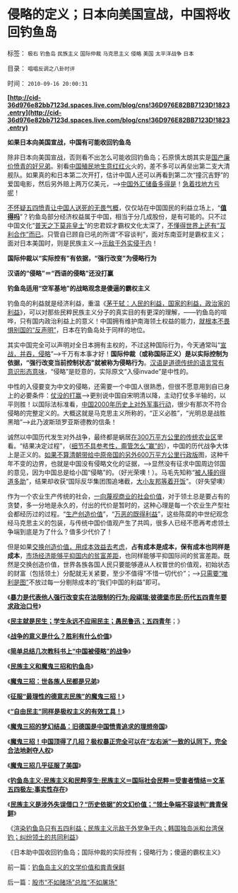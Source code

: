 # 侵略的定义；日本向美国宣战，中国将收回钓鱼岛

标签： `极右` `钓鱼岛` `民族主义` `国际仲裁` `马克思主义` `侵略` `美国` `太平洋战争` `日本` 

目录： `唱唱反调之八卦时评`

时间： `2010-09-16 20:00:31`

**[http://cid-36d976e82bb7123d.spaces.live.com/blog/cns!36D976E82BB7123D!1823.entry](http://cid-36d976e82bb7123d.spaces.live.com/blog/cns!36D976E82BB7123D!1823.entry)**

**如果日本向美国宣战，中国有可能收回钓鱼岛**



除非日本向美国宣战，否则看不出怎么可能收回钓鱼岛；石原慎太朗其实是[国产廉价愤青的好兄弟](../../../2008/11/10/爱国，并不是做个廉价愤青喊打喊杀.md)。别看[中国殖民地生意红红火](../../../2007/8/27/中国社会利益大动脉出血.md)火的，差不多可以再垒出第二支大清舰队。如果真的和日本第二次开打，估计中国人还可以再看到第二次“撞沉吉野”的爱国电影，然后另外赔上两万亿美元，——>[中国外汇储备多得是](../../../2009/2/16/中国外汇储备买物资；美国政府可能就破产了.md)！[急着找地方亏呢](../../../2007/11/26/中国以超出历史所有战争损失的代价背走了世界通胀.md)！

[不怀疑五四愤青让中国人送死的无畏气概](../../../2010/6/1/民主不允许意识形态口号;不要再搞政治运动.md)，仅仅站在中国国民的利益立场上，“**[值得吗](../../../2009/6/30/不惜一切代价牺牲全民族利益是卖国！叛国！.md)**”？钓鱼岛部分经济权益属于中国，相当于分几成股份，是有可能的。只不过中国文化“[普天之下莫非皇土](../../../2009/10/1/大国霸权主义阻碍中国和平崛起.md)”的忠君奴才霸权文化太深了，[不懂得世界上还有“互利合作”而已](../../../2010/3/20/马丁神父定律：“合法侵犯人权”无赢家.md)。只管自已顾自已吼的所谓“不容谈判”，面对东南亚时是霸权主义；面对日本美国时，则是民族主义——>[示敌于外实侵于内](../../../2009/9/28/示形于外实侵于内的爱国道德明星.md)！

**国际仲裁以“实际控有”有依据，“强行改变”为侵略行为**

**汉语的“侵略”＝“西语的侵略”还没打赢**

**钓鱼岛适用“空军基地”的战略观念是傻逼的霸权主义**

钓鱼岛的利益就是经济利益，重温《[茅于轼：人民的利益，国家的利益，政治家的利益](http://blog.sina.com.cn/s/blog_49a3971d01000bvy.html)》，可以对那些民粹民族主义分子的真实目的有更深的理解，——钓鱼岛的喧哗，只有国内政治利益上的意义！中国拥有维护南海领土权益的能力，[就根本不畏惧别国的“反声明”](../../../2009/4/7/谁主张谁维护的现代国际法；海洋法的利益声明.md)，日本在钓鱼岛处于同样的地位。

其实中国完全可以声明对全日本拥有主权的，不过这种国际行为，今天通常叫“[宣战，并吞，侵略](../../../2010/9/13/武力不适于扩张而适于自卫.md)”——>千万有本事才好！**国际仲裁（或称国际正义）是以实际控制为依据，“强行改变当前控制状态”就被称为侵略行为**。[汉语是道德传统的语言常有意识形态意味](../../../2009/5/11/汉语特点不在于协助逻辑思维.md)，“侵略”是贬意的，实际原文“入侵invade”是中性的。

中性的入侵要变为中文的侵略，还需要一个中国人很熟悉，但很不愿意用到自已身上的必要条件：[仗没的打赢](../../../2010/5/11/邪恶的本质是愚蠢！.md)——>更别说中国自宋明清以降，主动打仗多半输的，以平则胜！以国际法标准看，[中国2000年历史上对外军事行动](../../../2009/6/15/制造中外文明冲突的国内利益链.md)，很少有那次不符合侵略的完整定义的。大概这就是马克思主义所称的，“正义必胜”，“光明总是战胜黑暗”——>此乃波斯琐罗亚斯德教的信条！

诚然以中国历代发生对外战争，最终都是蜗居[在300万平方公里的传统农业区](../../../2008/11/20/300万适农区，2000年中国历史文明的含义.md)里看。“结果决定过程”，（[细节不具参考性，甭管怎么“赢”的](../../../2010/4/21/大维度历史观允许在细节上“自圆其说”.md)），中国的历代战争大体上是正义的。[如果不算清朝带给中原帝国的另外600万平方公里行政版](../../../2008/11/28/为什么清朝边疆政策可以缔造中国今天版图.md)图，这种千年不变的边界，也就是中国没有侵略文化的证据，——>显然没有征求中国周边邻国的意见，因为中国总是给小国“侵略”的。（好光荣噢！）。马毛先知称“[被人揍的得道多助](../../../2009/12/13/“得道多助，失道寡助”.md)”，结果却收获“国际反华集团围追堵截，[大小友邦等着开饭](../../../2010/5/15/乱世和血性和东亚傻逼大赛史.md)”。（好失望噢）

作为一个农业生产传统的社会，[一向蔑视商业的社会价值](../../../2010/9/15/罗马象明朝放弃海军；“卧榻之侧岂容资本家酣睡”.md)，对于领土总是要占有的贪婪，多一分地是永久的，付出的代价是暂时的，这种心理是每一个农业生产型社会都经历过的过程。“[生产创造价值](../../../2010/8/16/社会进步不要期望伟人政治;;工业革命无关“资本积累”.md)”，“[万恶的既得利益](http://hi.baidu.com/darthchn/blog/item/95314adfcc6fbd5a95ee3734.html)”，这些陈腐的中世纪观念经马克思主义的包装，与传统中国价值观产生了共鸣，很多人已经不愿再考虑领土争端到底是为了什么？值多少代价了！

但是如果[交换创造价值，用成本效益去考虑](../../../2010/3/27/生产的价值是消费者的体验；政府无法代替.md)，**占有成本是成本，保有成本也同样是成本**，[市场经济能够平抑国内的贫富差距](../../../2010/3/5/我国的贫富差距是历史上最小并在继续缩小.md)，也同样能够平抑国际间的贫富差距。既然是交换创造价值，世界各族各国人民只要能够遵从人权普世的价值观，初始状态的财富（包括领土）分配就无关紧要，至少不值得“不惜一切代价”；——>[只需要“唯利是图”](../../../2010/9/10/中国唯利是图的人太少了.md)不放过每一分剔除成本的“我们中国的利益”即可。

《[**暴力是代表他人强行改变实在法限制的行为;段祺瑞;彼德堡市民;历代五四青年要求政治口号**](../../../2010/9/15/五四统治者段祺瑞和暴力行为.md)》

《[**民主就是民生；学生永远不应闹民主；愚民鲁迅；五四青年**](../../../2010/9/15/民主就是民生！天生就是柴米油盐.md)；》

《[**战争的意义是什么？胜利有什么价值**](../../../2010/9/13/战争的意义是什么？胜利有什么价值.md)》

《[**简单总结几次教科书上“中国被侵略”的战争**](../../../2008/8/19/俄格冲突外交手腕日见成熟.md)》

《[**民族主义和魔鬼三招和钓鱼岛**](../../../2010/9/14/民族主义和将人民领袖君主化的人民群众.md)》

《[**魔鬼三招：世各族人民都是兄弟**](../../../2010/3/20/马丁神父定律：“合法侵犯人权”无赢家.md)》

《[**征服“最理性的德意志民族”的魔鬼三招！**](../../../2010/3/17/征服“最理性的德意志民族”的魔鬼三招！.md)》

《[**“自由民主”同样是极权主义的有效工具！**](../../../2010/3/18/“自由平等”同样是极权主义的有效工具！.md)》

《[**魔鬼三招的梦幻结晶：旧德国是中国愤青追求的理想帝国**](../../../2009/6/29/法式民主可能方便了民粹希特勒上台.md)》

《[**魔鬼三招！中国顶得了几招？极权暴正完全可以在“左右派”一致的认同下，完全合法地剥夺人权**](../../../2010/3/19/魔鬼三招！中国顶得了几招？.md)》

《[**魔鬼三招几乎征服了美国**](../../../2010/3/19/魔鬼三招几乎征服了美国.md)》

《[**钓鱼岛主义;民族主义和民粹孪生;民族主义＝国际社会民粹＝受害者情结＝文革五四极左;事实性存在**](http://blog.sina.com.cn/s/blog_5563a64d0100l65z.html)》

《[**民族主义是涉外失误借口？“历史依据”的文幻价值；“领土争端不容谈判”粪青保鲜**](../../../2010/9/16/钓鱼岛主义的文学价值和粪青保鲜.md)》

《[渲染钓鱼岛只有五四利益；民族主义示敌于外党争于内；韩国独岛派和台湾保钓；纠纷领土的共同利益](http://cid-36d976e82bb7123d.spaces.live.com/blog/cns!36D976E82BB7123D!1822.entry)》

《日本助中国收回钓鱼岛；国际仲裁的实际控有；侵略行为；傻逼的霸权主义》



前一篇：[钓鱼岛主义的文学价值和粪青保鲜](../../../2010/9/16/钓鱼岛主义的文学价值和粪青保鲜.md)

后一篇：[股市“不如赌场”总胜“不如屠场”](../../../2010/9/17/股市“不如赌场”总胜“不如屠场”.md)